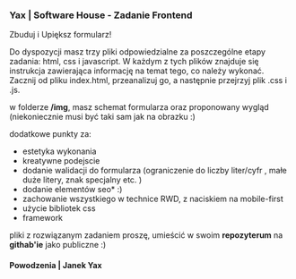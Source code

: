 <h3>Yax | Software House - Zadanie Frontend</h3>
<p>Zbuduj i Upiększ formularz!<p>

<p>Do dyspozycji masz trzy pliki odpowiedzialne za poszczególne etapy zadania: html, css i javascript.
W każdym z tych plików znajduje się instrukcja zawierająca informację na temat tego, co należy wykonać.
Zacznij od pliku index.html, przeanalizuj go, a następnie przejrzyj plik .css i .js. </p>

w folderze <b>/img</b>, masz schemat formularza oraz proponowany wygląd (niekoniecznie musi być taki sam jak na obrazku :)

<p>dodatkowe punkty za:</p>
<ul>
<li>estetyka wykonania</li>
<li>kreatywne podejscie</li>
<li>dodanie walidacji do formularza (ograniczenie do liczby liter/cyfr , małe duże litery, znak specjalny etc. )</li>
<li>dodanie elementów seo* :)</li>
<li>zachowanie wszystkiego w technice RWD, z naciskiem na mobile-first</li>
<li>użycie bibliotek css</li>
<li>framework</li>
</ul>

<p>pliki z rozwiązanym zadaniem proszę, umieścić w swoim <b>repozyterum</b> na <b>githab'ie</b> jako publiczne :) </p>


<h4>Powodzenia | Janek Yax</h3>
